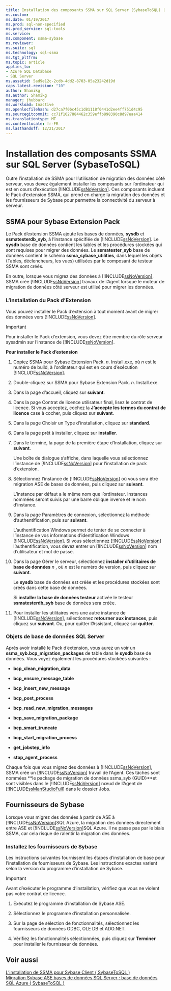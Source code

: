 ```yaml
---
title: Installation des composants SSMA sur SQL Server (SybaseToSQL) | Documents Microsoft
ms.custom: 
ms.date: 01/19/2017
ms.prod: sql-non-specified
ms.prod_service: sql-tools
ms.service: 
ms.component: ssma-sybase
ms.reviewer: 
ms.suite: sql
ms.technology: sql-ssma
ms.tgt_pltfrm: 
ms.topic: article
applies_to:
- Azure SQL Database
- SQL Server
ms.assetid: 5ad9e12c-2cdb-4dd2-8703-05a23242d19d
caps.latest.revision: "10"
author: Shamikg
ms.author: Shamikg
manager: jhubbard
ms.workload: Inactive
ms.openlocfilehash: d27ca7f0bc45c1d81118f0441d2ee4ff751d4c95
ms.sourcegitcommit: cc71f1027884462c359effb898390c8d97eaa414
ms.translationtype: MT
ms.contentlocale: fr-FR
ms.lasthandoff: 12/21/2017
---
```

# <a name="installing-ssma-components-on-sql-server-sybasetosql"></a>Installation des composants SSMA sur SQL Server (SybaseToSQL)
Outre l’installation de SSMA pour l’utilisation de migration des données côté serveur, vous devez également installer les composants sur l’ordinateur qui est en cours d’exécution [!INCLUDE[ssNoVersion](../../includes/ssnoversion_md.md)]. Ces composants incluent le Pack d’extension SSMA, qui prend en charge la migration des données et les fournisseurs de Sybase pour permettre la connectivité du serveur à serveur.  
  
## <a name="ssma-for-sybase-extension-pack"></a>SSMA pour Sybase Extension Pack  
Le Pack d’extension SSMA ajoute les bases de données, **sysdb** et **ssmatesterdb_syb**, à l’instance spécifiée de [!INCLUDE[ssNoVersion](../../includes/ssnoversion_md.md)]. Le **sysdb** base de données contient les tables et les procédures stockées qui sont requises pour migrer des données. Le **ssmatester_syb** base de données contient le schéma **ssma_sybase_utilities**, dans lequel les objets (Tables, déclencheurs, les vues) utilisées par le composant de testeur SSMA sont créés.  
  
En outre, lorsque vous migrez des données à [!INCLUDE[ssNoVersion](../../includes/ssnoversion_md.md)], SSMA crée [!INCLUDE[ssNoVersion](../../includes/ssnoversion_md.md)] travaux de l’Agent lorsque le moteur de migration de données côté serveur est utilisé pour migrer les données.  
  
### <a name="installing-the-extension-pack"></a>L’installation du Pack d’Extension  
Vous pouvez installer le Pack d’extension à tout moment avant de migrer des données vers [!INCLUDE[ssNoVersion](../../includes/ssnoversion_md.md)].  
  
> [!IMPORTANT]  
> Pour installer le Pack d’extension, vous devez être membre du rôle serveur sysadmin sur l’instance de [!INCLUDE[ssNoVersion](../../includes/ssnoversion_md.md)].  
  
**Pour installer le Pack d’extension**  
  
1.  Copiez SSMA pour Sybase Extension Pack. *n*. Install.exe, où  *n*  est le numéro de build, à l’ordinateur qui est en cours d’exécution [!INCLUDE[ssNoVersion](../../includes/ssnoversion_md.md)].  
  
2.  Double-cliquez sur SSMA pour Sybase Extension Pack. *n*. Install.exe.  
  
3.  Dans la page d’accueil, cliquez sur **suivant**.  
  
4.  Dans la page Contrat de licence utilisateur final, lisez le contrat de licence. Si vous acceptez, cochez la **J’accepte les termes du contrat de licence** case à cocher, puis cliquez sur **suivant**.  
  
5.  Dans la page Choisir un Type d’installation, cliquez sur **standard**.  
  
6.  Dans la page prêt à installer, cliquez sur **installer**.  
  
7.  Dans le terminé, la page de la première étape d’Installation, cliquez sur **suivant**.  
  
    Une boîte de dialogue s’affiche, dans laquelle vous sélectionnez l’instance de [!INCLUDE[ssNoVersion](../../includes/ssnoversion_md.md)] pour l’installation de pack d’extension.  
  
8.  Sélectionnez l’instance de [!INCLUDE[ssNoVersion](../../includes/ssnoversion_md.md)] où vous sera être migration ASE de bases de données, puis cliquez sur **suivant**.  
  
    L’instance par défaut a le même nom que l’ordinateur. Instances nommées seront suivis par une barre oblique inverse et le nom d’instance.  
  
9. Dans la page Paramètres de connexion, sélectionnez la méthode d’authentification, puis sur **suivant**.  
  
    L’authentification Windows permet de tenter de se connecter à l’instance de vos informations d’identification Windows [!INCLUDE[ssNoVersion](../../includes/ssnoversion_md.md)]. Si vous sélectionnez [!INCLUDE[ssNoVersion](../../includes/ssnoversion_md.md)] l’authentification, vous devez entrer un [!INCLUDE[ssNoVersion](../../includes/ssnoversion_md.md)] nom d’utilisateur et mot de passe.  
  
10. Dans la page Gérer le serveur, sélectionnez **installer d’utilitaires de base de données**  *n* , où  *n*  est le numéro de version, puis cliquez sur **suivant**.  
  
    Le **sysdb** base de données est créée et les procédures stockées sont créés dans cette base de données.  
  
    Si **installer la base de données testeur** activée le testeur **ssmatesterdb_syb** base de données sera créée.  
  
11. Pour installer les utilitaires vers une autre instance de [!INCLUDE[ssNoVersion](../../includes/ssnoversion_md.md)], sélectionnez **retourner aux instances**, puis cliquez sur **suivant**. Ou, pour quitter l’Assistant, cliquez sur **quitter**.  
  
### <a name="sql-server-database-objects"></a>Objets de base de données SQL Server  
Après avoir installé le Pack d’extension, vous aurez un voir un **ssma_syb.bcp_migration_packages** de table dans le **sysdb** base de données. Vous voyez également les procédures stockées suivantes :  
  
-   **bcp_clean_migration_data**  
  
-   **bcp_ensure_message_table**  
  
-   **bcp_insert_new_message**  
  
-   **bcp_post_process**  
  
-   **bcp_read_new_migration_messages**  
  
-   **bcp_save_migration_package**  
  
-   **bcp_smart_truncate**  
  
-   **bcp_start_migration_process**  
  
-   **get_jobstep_info**  
  
-   **stop_agent_process**  
  
Chaque fois que vous migrez des données à [!INCLUDE[ssNoVersion](../../includes/ssnoversion_md.md)], SSMA crée un [!INCLUDE[ssNoVersion](../../includes/ssnoversion_md.md)] travail de l’Agent. Ces tâches sont nommées **le package de migration de données ssma_syb {GUID}**et sont visibles dans le [!INCLUDE[ssNoVersion](../../includes/ssnoversion_md.md)] nœud de l’Agent de [!INCLUDE[ssManStudioFull](../../includes/ssmanstudiofull_md.md)] dans le dossier Jobs.  
  
## <a name="sybase-providers"></a>Fournisseurs de Sybase  
Lorsque vous migrez des données à partir de ASE à [!INCLUDE[ssNoVersion](../../includes/ssnoversion_md.md)]SQL Azure, la migration des données directement entre ASE et [!INCLUDE[ssNoVersion](../../includes/ssnoversion_md.md)]SQL Azure. Il ne passe pas par le biais SSMA, car cela risque de ralentir la migration des données.  
  
### <a name="installing-the-sybase-providers"></a>Installez les fournisseurs de Sybase  
Les instructions suivantes fournissent les étapes d’installation de base pour l’installation de fournisseurs de Sybase. Les instructions exactes varient selon la version du programme d’installation de Sybase.  
  
> [!IMPORTANT]  
> Avant d’exécuter le programme d’installation, vérifiez que vous ne violent pas votre contrat de licence.  
  
1.  Exécutez le programme d’installation de Sybase ASE.  
  
2.  Sélectionnez le programme d’installation personnalisée.  
  
3.  Sur la page de sélection de fonctionnalités, sélectionnez les fournisseurs de données ODBC, OLE DB et ADO.NET.  
  
4.  Vérifiez les fonctionnalités sélectionnées, puis cliquez sur **Terminer** pour installer le fournisseur de données.  
  
## <a name="see-also"></a>Voir aussi  
[L’installation de SSMA pour Sybase Client &#40; SybaseToSQL &#41;](../../ssma/sybase/installing-ssma-for-sybase-client-sybasetosql.md)  
[Migration Sybase ASE bases de données SQL Server : base de données SQL Azure &#40; SybaseToSQL &#41;](../../ssma/sybase/migrating-sybase-ase-databases-to-sql-server-azure-sql-db-sybasetosql.md)  
  
